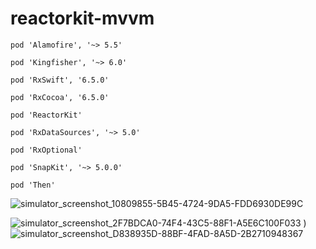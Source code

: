 # reactorkit-mvvm
 
    pod 'Alamofire', '~> 5.5'
    
    pod 'Kingfisher', '~> 6.0'
    
    pod 'RxSwift', '6.5.0'
    
    pod 'RxCocoa', '6.5.0'
    
    pod 'ReactorKit'
    
    pod 'RxDataSources', '~> 5.0'
    
    pod 'RxOptional'
    
    pod 'SnapKit', '~> 5.0.0'    
    
    pod 'Then'
   

![simulator_screenshot_10809855-5B45-4724-9DA5-FDD6930DE99C](https://user-images.githubusercontent.com/5820255/144981101-ec870ba7-8913-43ea-8d2d-7aa25c6da5f4.png)

![simulator_screenshot_2F7BDCA0-74F4-43C5-88F1-A5E6C100F033](https://user-images.githubusercontent.com/5820255/144981191-a6c4c02d-4d3e-4c54-b003-a9090cdee8c0.png)
)
![simulator_screenshot_D838935D-88BF-4FAD-8A5D-2B2710948367](https://user-images.githubusercontent.com/5820255/144981207-04aec7b1-015f-4632-a12d-a551a7d86d71.png)

